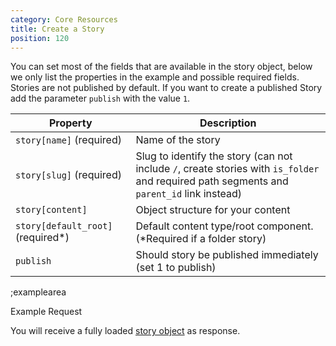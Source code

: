 ```yaml
---
category: Core Resources
title: Create a Story
position: 120
---
```


You can set most of the fields that are available in the story object, below we only list the properties in the example and possible required fields. Stories are not published by default. If you want to create a published Story add the parameter `publish` with the value `1`. 

| Property | Description |
|---|---|
| `story[name]` (required) | Name of the story |
| `story[slug]` (required) | Slug to identify the story (can not include `/`, create stories with `is_folder` and required path segments and `parent_id` link instead) |
| `story[content]` | Object structure for your content |
| `story[default_root]` (required*) | Default content type/root component. (*Required if a folder story) |
| `publish` | Should story be published immediately (set 1 to publish) |

;examplearea

Example Request

<RequestExample url="https://mapi.storyblok.com/v1/spaces/606/stories/" httpMethod="POST" :requestObject='{"story":{"name":"Story Name","slug":"story-name","content":{"component":"page","body":[]}},"publish":1}'></RequestExample>

You will receive a fully loaded [story object](#core-resources/stories/the-story-object) as response.